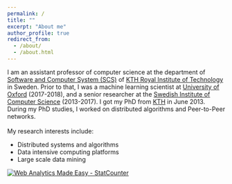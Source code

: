 ```yaml
---
permalink: /
title: ""
excerpt: "About me"
author_profile: true
redirect_from: 
  - /about/
  - /about.html
---
```

I am an assistant professor of computer science at the department of <a href="https://www.kth.se/scs">Software and Computer System (SCS)</a> of <a href="https://www.kth.se">KTH Royal Institute of Technology</a> in Sweden. Prior to that, I was a machine learning scientist at <a href="https://www.oxfordmartin.ox.ac.uk/people/830">University of Oxford</a> (2017-2018), and a senior researcher at the <a href="https://www.sics.se/">Swedish Institute of Computer Science</a> (2013-2017). I got my PhD from <a href="https://www.kth.se">KTH</a> in June 2013. During my PhD studies, I worked on distributed algorithms and Peer-to-Peer networks.<br>
<br>My research interests include:
<div class="row text-justify">
<ul>
<li>Distributed systems and algorithms</li>
<li>Data intensive computing platforms</li>
<li>Large scale data mining</li>
</ul>
</div>

<!------------------------------------------------------------------>
<!-- Start of StatCounter Code for Default Guide -->
<script type="text/javascript">
var sc_project=9186541; 
var sc_invisible=1; 
var sc_security="607d85ca"; 
var scJsHost = (("https:" == document.location.protocol) ?
"https://secure." : "http://www.");
document.write("<sc"+"ript type='text/javascript' src='" +
scJsHost+
"statcounter.com/counter/counter.js'></"+"script>");
</script>
<noscript><div class="statcounter"><a title="Web Analytics
Made Easy - StatCounter" href="http://statcounter.com/"
target="_blank"><img class="statcounter"
src="//c.statcounter.com/9186541/0/607d85ca/1/" alt="Web
Analytics Made Easy - StatCounter"></a></div></noscript>
<!-- End of StatCounter Code for Default Guide -->

